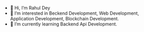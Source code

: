 - 👋 Hi, I’m Rahul Dey
- 👀 I’m interested in Beckend Development, Web Development, Application Development, Blockchain Development.
- 🌱 I’m currently learning Backend Api Development.
<!--- 
- 💞️ I’m looking to collaborate on ...
- 📫 How to reach me ...
--->
<!---
Rahul8320/Rahul8320 is a ✨ special ✨ repository because its `README.md` (this file) appears on your GitHub profile.
You can click the Preview link to take a look at your changes.
--->
